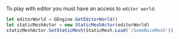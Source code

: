 To play with editor you must have an access to `editor world`.

```js
let editorWorld = GEngine.GetEditorWorld()
let staticMeshActor = new StaticMeshActor(editorWorld)
staticMeshActor.SetStaticMesh(StaticMesh.Load('/SomeNiceMesh'))
```